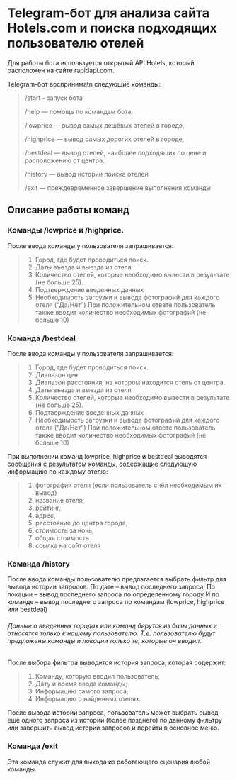 #  Telegram-бот для анализа сайта Hotels.com и поиска подходящих пользователю отелей

Для работы бота используется открытый API Hotels, который расположен на сайте rapidapi.com.

Telegram-бот воспринимаtn следующие команды:
>/start - запуск бота
> 
>/help — помощь по командам бота,
> 
>/lowprice — вывод самых дешёвых отелей в городе,
> 
>/highprice — вывод самых дорогих отелей в городе,
> 
>/bestdeal — вывод отелей, наиболее подходящих по цене и расположению от центра.
> 
>/history — вывод истории поиска отелей
> 
>/exit — преждевременное завершение выполнения команды




## Описание работы команд
### Команды /lowprice и /highprice.
После ввода команды у пользователя запрашивается:
>1. Город, где будет проводиться поиск.
>2. Даты въезда и выезда из отеля
>3. Количество отелей, которые необходимо вывести в результате (не больше 25).
>4. Подтверждение введенных данных
>5. Необходимость загрузки и вывода фотографий для каждого отеля (“Да/Нет”) При положительном ответе пользователь также 
>вводит количество необходимых фотографий (не больше 10)


### Команда /bestdeal
После ввода команды у пользователя запрашивается:
>1. Город, где будет проводиться поиск.
>2. Диапазон цен.
>3. Диапазон расстояния, на котором находится отель от центра.
>4. Даты въезда и выезда из отеля
>5. Количество отелей, которые необходимо вывести в результате (не больше 25).
>6. Подтверждение введенных данных
>7. Необходимость загрузки и вывода фотографий для каждого отеля (“Да/Нет”) При положительном ответе пользователь также 
>вводит количество необходимых фотографий (не больше 10)

 
При выполнении команд lowprice, highprice и bestdeal выводятся сообщения с результатом команды, содержащие следующую 
информацию по каждому отелю:
>1. фотографии отеля (если пользователь счёл необходимым их вывод)
>2. название отеля,
>3. рейтинг,
>4. адрес,
>5. расстояние до центра города,
>6. стоимость за ночь,
>7. общая стоимость
>8. ссылка на сайт отеля 



### Команда /history
После ввода команды пользователю предлагается выбрать фильтр для вывода истории запросов.
По дате – вывод последнего запроса, 
По локации – вывод последнего запроса по определенному городу
И по команде – вывод последнего запроса по командам (lowprice, highprice или bestdeal)
###### Данные о введенных городах или команд берутся из базы данных и относятся только к нашему пользователю. Т.е. пользователю будут предложены команды и локации только те, которые он вводил.  
После выбора фильтра выводится история запроса, которая содержит:
>1. Команду, которую вводил пользователь;
>2. Дату и время ввода команды;
>3. Информацию самого запроса;
>4. Информацию о найденных отелях.

После вывода истории запроса, пользователь может выбрать вывод еще одного запроса из истории (более позднего) по данному фильтру или завершить вывод истории запросов и перейти в основное меню.




### Команда /exit
Эта команда служит для выхода из работающего сценария любой команды.
